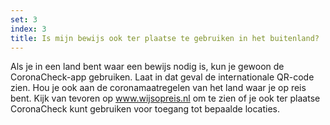 ```yaml
---
set: 3
index: 3
title: Is mijn bewijs ook ter plaatse te gebruiken in het buitenland?
---
```

Als je in een land bent waar een bewijs nodig is, kun je gewoon de CoronaCheck-app gebruiken. Laat in dat geval de internationale QR-code zien. Hou je ook aan de coronamaatregelen van het land waar je op reis bent. Kijk van tevoren op <a href="https://www.wijsopreis.nl" rel="noopener noreferrer" target="_blank">www.wijsopreis.nl</a> om te zien of je ook ter plaatse CoronaCheck kunt gebruiken voor toegang tot bepaalde  locaties. 
